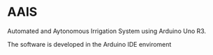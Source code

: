 # AAIS
Automated and Aytonomous Irrigation System using Arduino Uno R3.

The software is developed in the Arduino IDE enviroment
